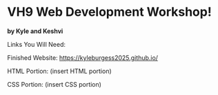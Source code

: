 # VH9 Web Development Workshop!

**by Kyle and Keshvi**

Links You Will Need:

Finished Website: https://kyleburgess2025.github.io/

HTML Portion: (insert HTML portion)

CSS Portion: (insert CSS portion)
